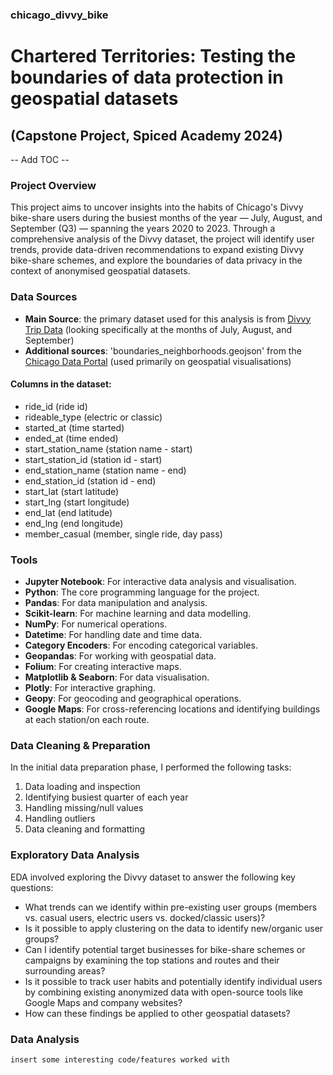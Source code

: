 ### chicago_divvy_bike
# Chartered Territories: Testing the boundaries of data protection in geospatial datasets 
## (Capstone Project, Spiced Academy 2024)

-- Add TOC -- 

### Project Overview

This project aims to uncover insights into the habits of Chicago's Divvy bike-share users during the busiest months of the year — July, August, and September (Q3) — spanning the years 2020 to 2023. Through a comprehensive analysis of the Divvy dataset, the project will identify user trends, provide data-driven recommendations to expand existing Divvy bike-share schemes, and explore the boundaries of data privacy in the context of anonymised geospatial datasets.

### Data Sources

- **Main Source**: the primary dataset used for this analysis is from [Divvy Trip Data](https://divvy-tripdata.s3.amazonaws.com/index.html) (looking specifically at the months of July, August, and September)
- **Additional sources**: 'boundaries_neighborhoods.geojson' from the [Chicago Data Portal](https://data.cityofchicago.org/Facilities-Geographic-Boundaries/Boundaries-Neighborhoods/bbvz-uum9) (used primarily on geospatial visualisations)

#### Columns in the dataset:

- ride_id (ride id)
- rideable_type (electric or classic)
- started_at (time started)
- ended_at (time ended)
- start_station_name (station name - start)
- start_station_id (station id - start)
- end_station_name (station name - end)
- end_station_id (station id - end)
- start_lat (start latitude)
- start_lng (start longitude)
- end_lat (end latitude)
- end_lng (end longitude)
- member_casual (member, single ride, day pass)

### Tools

- **Jupyter Notebook**: For interactive data analysis and visualisation.
- **Python**: The core programming language for the project.
- **Pandas**: For data manipulation and analysis.
- **Scikit-learn**: For machine learning and data modelling.
- **NumPy**: For numerical operations.
- **Datetime**: For handling date and time data.
- **Category Encoders**: For encoding categorical variables.
- **Geopandas**: For working with geospatial data.
- **Folium**: For creating interactive maps.
- **Matplotlib & Seaborn**: For data visualisation.
- **Plotly**: For interactive graphing.
- **Geopy**: For geocoding and geographical operations.
- **Google Maps**: For cross-referencing locations and identifying buildings at each station/on each route.

### Data Cleaning & Preparation

In the initial data preparation phase, I performed the following tasks:
1. Data loading and inspection
2. Identifying busiest quarter of each year
3. Handling missing/null values
4. Handling outliers
5. Data cleaning and formatting

### Exploratory Data Analysis 

EDA involved exploring the Divvy dataset to answer the following key questions: 

- What trends can we identify within pre-existing user groups (members vs. casual users, electric users vs. docked/classic users)?
- Is it possible to apply clustering on the data to identify new/organic user groups?
- Can I identify potential target businesses for bike-share schemes or campaigns by examining the top stations and routes and their surrounding areas?
- Is it possible to track user habits and potentially identify individual users by combining existing anonymized data with open-source tools like Google Maps and company websites?
- How can these findings be applied to other geospatial datasets?

### Data Analysis

```
insert some interesting code/features worked with
```


